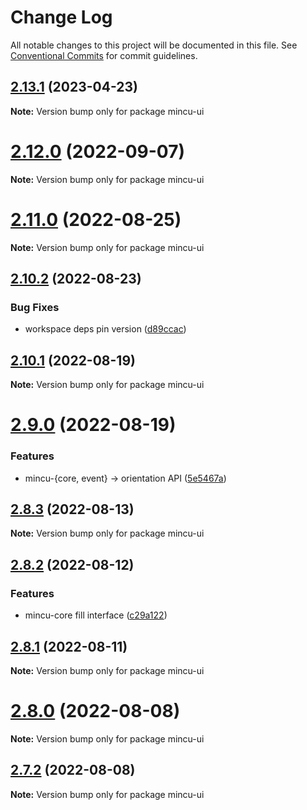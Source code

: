 # Change Log

All notable changes to this project will be documented in this file.
See [Conventional Commits](https://conventionalcommits.org) for commit guidelines.

## [2.13.1](https://github.com/ncuhome/mincu/compare/v2.13.0...v2.13.1) (2023-04-23)

**Note:** Version bump only for package mincu-ui

# [2.12.0](https://github.com/ncuhome/mincu/compare/v2.11.0...v2.12.0) (2022-09-07)

**Note:** Version bump only for package mincu-ui

# [2.11.0](https://github.com/ncuhome/mincu/compare/v2.10.3...v2.11.0) (2022-08-25)

**Note:** Version bump only for package mincu-ui

## [2.10.2](https://github.com/ncuhome/mincu/compare/v2.10.1...v2.10.2) (2022-08-23)

### Bug Fixes

* workspace deps pin version ([d89ccac](https://github.com/ncuhome/mincu/commit/d89ccacb4085ac5d020219b202343da433743942))

## [2.10.1](https://github.com/ncuhome/mincu/compare/v2.10.0...v2.10.1) (2022-08-19)

**Note:** Version bump only for package mincu-ui

# [2.9.0](https://github.com/ncuhome/mincu/compare/v2.8.3...v2.9.0) (2022-08-19)

### Features

* mincu-{core, event} -> orientation API ([5e5467a](https://github.com/ncuhome/mincu/commit/5e5467a7199276c99460f11e5e428afd49354862))

## [2.8.3](https://github.com/ncuhome/mincu/compare/v2.8.2...v2.8.3) (2022-08-13)

**Note:** Version bump only for package mincu-ui

## [2.8.2](https://github.com/ncuhome/mincu/compare/v2.8.1...v2.8.2) (2022-08-12)

### Features

* mincu-core fill interface ([c29a122](https://github.com/ncuhome/mincu/commit/c29a122d2980332e959b4bd9960a3bd09b56f72c))

## [2.8.1](https://github.com/ncuhome/mincu/compare/v2.8.0...v2.8.1) (2022-08-11)

**Note:** Version bump only for package mincu-ui

# [2.8.0](https://github.com/ncuhome/mincu/compare/v2.7.0...v2.8.0) (2022-08-08)

**Note:** Version bump only for package mincu-ui

## [2.7.2](https://github.com/ncuhome/mincu/compare/v2.7.1...v2.7.2) (2022-08-08)

**Note:** Version bump only for package mincu-ui
